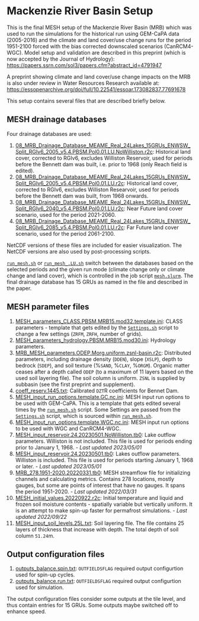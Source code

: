 # Mackenzie River Basin Setup
 
This is the final MESH setup of the Mackenzie River Basin (MRB) which was used to run the simulations for the historical run using GEM-CaPA data (2005-2016) and the climate and land cover/use change runs for the period 1951-2100 forced with the bias corrected downscaled scenarios (CanRCM4-WGC). Model setup and validation are described in this preprint (which is now accepted by the Journal of Hydrology):
https://papers.ssrn.com/sol3/papers.cfm?abstract_id=4791947

A preprint showing climate and land cover/use change impacts on the MRB is also under review in Water Resources Research available at:
https://essopenarchive.org/doi/full/10.22541/essoar.173082837.77691678

This setup contains several files that are described briefly below.

## MESH drainage databases

Four drainage databases are used:

1. [08_MRB_Drainage_Database_MEAME_Real_24Lakes_15GRUs_ENWSW_Split_RGIv6_2005_v5.4.PBSM.Pol0.01.LU.NoWilliston.r2c](08_MRB_Drainage_Database_MEAME_Real_24Lakes_15GRUs_ENWSW_Split_RGIv6_2005_v5.4.PBSM.Pol0.01.LU.NoWilliston.r2c): Historical land cover, corrected to RGIv6, excludes Williston Reservoir, used for periods before the Bennett dam was built, i.e. prior to 1968 (only Reach field is edited).
2. [08_MRB_Drainage_Database_MEAME_Real_24Lakes_15GRUs_ENWSW_Split_RGIv6_2005_v5.4.PBSM.Pol0.01.LU.r2c](08_MRB_Drainage_Database_MEAME_Real_24Lakes_15GRUs_ENWSW_Split_RGIv6_2005_v5.4.PBSM.Pol0.01.LU.r2c): Historical land cover, corrected to RGIv6, excludes Williston Researvoir, used for periods before the Bennett dam was built, from 1968 onwards.
3. [08_MRB_Drainage_Database_MEAME_Real_24Lakes_15GRUs_ENWSW_Split_RGIv6_2040_v5.4.PBSM.Pol0.01.LU.r2c](08_MRB_Drainage_Database_MEAME_Real_24Lakes_15GRUs_ENWSW_Split_RGIv6_2040_v5.4.PBSM.Pol0.01.LU.r2c): Near Future land cover scenario, used for the period 2021-2060.
4. [08_MRB_Drainage_Database_MEAME_Real_24Lakes_15GRUs_ENWSW_Split_RGIv6_2085_v5.4.PBSM.Pol0.01.LU.r2c](08_MRB_Drainage_Database_MEAME_Real_24Lakes_15GRUs_ENWSW_Split_RGIv6_2085_v5.4.PBSM.Pol0.01.LU.r2c): Far Future land cover scenario, used for the period 2061-2100.

NetCDF versions of these files are included for easier visualization. The NetCDF versions are also used by post-processing scripts.

[`run_mesh.sh`](run_mesh.sh) or [`run_mesh_.LU.sh`](run_mesh_.LU.sh) switch between the databases based on the selected periods and the given run mode (climate change only or climate change and land cover), which is controlled in the job script [`mesh.slurm`](mesh.slurm). The final drainage database has 15 GRUs as named in the file and described in the paper.

## MESH parameter files

1. [MESH_parameters_CLASS.PBSM.MRB15.mod32.template.ini](MESH_parameters_CLASS.PBSM.MRB15.mod32.template.ini): CLASS parameters - template that gets edited by the [`Settings.sh`](Settings.sh) script to change a few settings (`ZRFM`, `ZRFH`, number of grids).
2. [MESH_parameters_hydrology.PBSM.MRB15.mod30.ini](MESH_parameters_hydrology.PBSM.MRB15.mod30.ini): Hydrology parameters.
3. [MRB_MESH_parameters.ODEP.Morg.uniform.zsnl-basin.r2c](MRB_MESH_parameters.ODEP.Morg.uniform.zsnl-basin.r2c): Distributed parameters, including drainage density (`DDEN`), slope (`XSLP`), depth to bedrock (`SDEP`), and soil texture (%`SAND`, %`CLAY`, %`ORGM`). Organic matter ceases after a depth called `ODEP` (to a maximum of 11 layers based on the used soil layering file). The soil column is uniform. `ZSNL` is supplied by subbasin (see the first preprint and supplement).
4. [coeff_reserv.1445.txt](coeff_reserv.1445.txt): Calibrated `DZT`R coefficients for Bennet Dam.
5. [MESH_input_run_options.template.GC.nc.ini](MESH_input_run_options.template.GC.nc.ini): MESH input run options to be used with GEM-CaPA. This is a template that gets edited several times by the [`run_mesh.sh`](run_mesh.sh) script. Some Settings are passed from the [`Settings.sh`](Settings.sh) script, which is sourced within [`run_mesh.sh`](run_mesh.sh).
6. [MESH_input_run_options.template.WGC.nc.ini](MESH_input_run_options.template.WGC.nc.ini): MESH input run options to be used with WGC and CanRCM4-WGC.
7. [MESH_input_reservoir.24.20230501.NoWilliston.tb0](MESH_input_reservoir.24.20230501.NoWilliston.tb0): Lake outflow parameters. Williston is not included. This file is used for periods ending prior to January 1, 1968. - _Last updated 2023/05/01_
8. [MESH_input_reservoir.24.20230501.tb0](MESH_input_reservoir.24.20230501.tb0): Lakes outflow parameters. Williston is included. This file is used for periods starting January 1, 1968 or later. - _Last updated 2023/05/01_
9. [MRB_278.1951-2020.20220331.tb0](MRB_278.1951-2020.20220331.tb0): MESH streamflow file for initializing channels and calculating metrics. Contains 278 locations, mostly gauges, but some are points of interest that have no gauges. It spans the period 1951-2020. - _Last updated 2022/03/31_
10. [MESH_initial_values.20220922.r2c](MESH_initial_values.20220922.r2c): Initial temperature and liquid and frozen soil moisture contents - spatially variable but vertically uniform. It is an attempt to make spin-up faster for permafrost simulations. - _Last updated 2022/09/22_
11. [MESH_input_soil_levels.25L.txt](MESH_input_soil_levels.25L.txt): Soil layering file. The file contains 25 layers of thickness that increase with depth. The total depth of soil column `51.24`m.

## Output configuration files

1. [outputs_balance.spin.txt](outputs_balance.spin.txt): `OUTFIELDSFLAG` required output configurtion used for spin-up cycles.
2. [outputs_balance.run.txt](outputs_balance.run.txt): `OUTFIELDSFLAG` required output configurtion used for simulation.

The output configuration files consider some outputs at the tile level, and thus contain entries for 15 GRUs. Some outputs maybe switched off to enhance speed.
